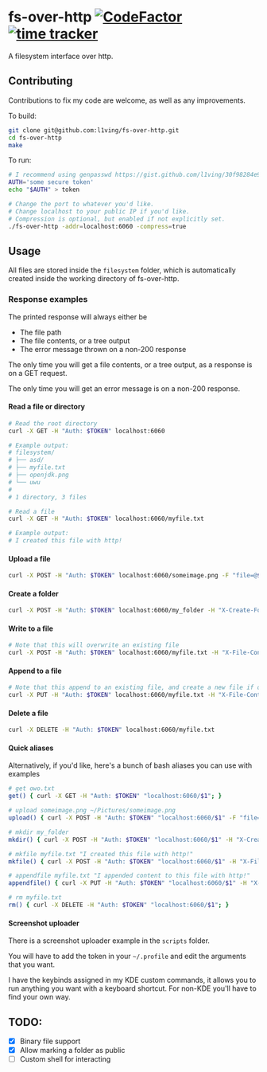 # fs-over-http [![CodeFactor](https://www.codefactor.io/repository/github/l1ving/fs-over-http/badge)](https://www.codefactor.io/repository/github/l1ving/fs-over-http) [![time tracker](https://wakatime.com/badge/github/l1ving/fs-over-http.svg)](https://wakatime.com/badge/github/l1ving/fs-over-http)

A filesystem interface over http.

## Contributing

Contributions to fix my code are welcome, as well as any improvements.

To build:
```bash
git clone git@github.com:l1ving/fs-over-http.git
cd fs-over-http
make
```

To run:
```bash
# I recommend using genpasswd https://gist.github.com/l1ving/30f98284e9f92e1b47b4df6e05a063fc
AUTH='some secure token'
echo "$AUTH" > token

# Change the port to whatever you'd like. 
# Change localhost to your public IP if you'd like.
# Compression is optional, but enabled if not explicitly set.
./fs-over-http -addr=localhost:6060 -compress=true
```

## Usage

All files are stored inside the `filesystem` folder, which is automatically created inside the working directory of fs-over-http.

### Response examples

The printed response will always either be
- The file path
- The file contents, or a tree output
- The error message thrown on a non-200 response

The only time you will get a file contents, or a tree output, as a response is on a GET request.

The only time you will get an error message is on a non-200 response.

#### Read a file or directory

```bash
# Read the root directory
curl -X GET -H "Auth: $TOKEN" localhost:6060

# Example output:
# filesystem/
# ├── asd/
# ├── myfile.txt
# ├── openjdk.png
# └── uwu
#
# 1 directory, 3 files

# Read a file
curl -X GET -H "Auth: $TOKEN" localhost:6060/myfile.txt

# Example output:
# I created this file with http!
```

#### Upload a file

```bash
curl -X POST -H "Auth: $TOKEN" localhost:6060/someimage.png -F "file=@$HOME/Downloads/myimage.jpg"
```

#### Create a folder

```bash
curl -X POST -H "Auth: $TOKEN" localhost:6060/my_folder -H "X-Create-Folder: true"
```

#### Write to a file

```bash
# Note that this will overwrite an existing file
curl -X POST -H "Auth: $TOKEN" localhost:6060/myfile.txt -H "X-File-Content: I created this file with http!"
```

#### Append to a file

```bash
# Note that this append to an existing file, and create a new file if one does not exist
curl -X PUT -H "Auth: $TOKEN" localhost:6060/myfile.txt -H "X-File-Content: I appended content to this file with http!"
```

#### Delete a file

```bash
curl -X DELETE -H "Auth: $TOKEN" localhost:6060/myfile.txt
```

#### Quick aliases

Alternatively, if you'd like, here's a bunch of bash aliases you can use with examples

```bash
# get owo.txt
get() { curl -X GET -H "Auth: $TOKEN" "localhost:6060/$1"; }

# upload someimage.png ~/Pictures/someimage.png
upload() { curl -X POST -H "Auth: $TOKEN" "localhost:6060/$1" -F "file=@$(echo "$2" | sed "s/~/\$HOME/g")"; }

# mkdir my_folder
mkdir() { curl -X POST -H "Auth: $TOKEN" "localhost:6060/$1" -H "X-Create-Folder: true"; }

# mkfile myfile.txt "I created this file with http!"
mkfile() { curl -X POST -H "Auth: $TOKEN" "localhost:6060/$1" -H "X-File-Content: $2"; }

# appendfile myfile.txt "I appended content to this file with http!"
appendfile() { curl -X PUT -H "Auth: $TOKEN" "localhost:6060/$1" -H "X-File-Content: $2"; }

# rm myfile.txt
rm() { curl -X DELETE -H "Auth: $TOKEN" "localhost:6060/$1"; }
```

#### Screenshot uploader

There is a screenshot uploader example in the `scripts` folder.

You will have to add the token in your `~/.profile` and edit the arguments that you want.

I have the keybinds assigned in my KDE custom commands, it allows you to run anything you want with a keyboard shortcut. For non-KDE you'll have to find your own way.

## TODO:

- [x] Binary file support
- [x] Allow marking a folder as public
- [ ] Custom shell for interacting
